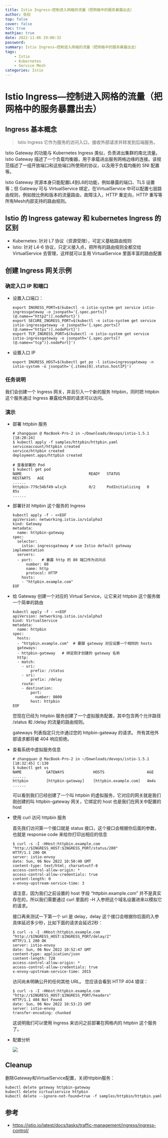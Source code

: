 ```yaml
---
title: Istio Ingress—控制进入网格的流量（把网格中的服务暴露出去）
author: 张权
top: false
cover: false
toc: true
mathjax: true
date: 2022-11-06 19:00:32
password:
summary: Istio Ingress—控制进入网格的流量（把网格中的服务暴露出去）
tags:
	- Istio
	- Kubernetes
	- Service Mesh
categories: Istio
---
```


# Istio Ingress—控制进入网格的流量（把网格中的服务暴露出去）

## Ingress 基本概念

> Istio Ingress 它作为服务的访问入口，接收外部请求并转发到后端服务。

Istio Gateway 的功能与 Kubernetes Ingress 类似，负责进出集群的南北流量。Istio Gateway 描述了一个负载均衡器，用于承载进出服务网格边缘的连接。该规范描述了一组开放端口和这些端口所使用的协议，以及用于负载均衡的 SNI 配置等。

Istio Gateway 资源本身只能配置L4到L6的功能，例如暴露的端口、TLS 设置等；但 Gateway 可与 VirtualService 绑定，在VirtualService 中可以配置七层路由规则，例如按比例和版本的流量路由，故障注入，HTTP 重定向，HTTP 重写等所有Mesh内部支持的路由规则。

## Istio 的 Ingress gateway 和 kubernetes Ingress 的区别

* Kubernetes: 针对 L7 协议（资源受限），可定义基础路由规则
* Istio: 针对 L4-6 协议，只定义接入点，把所有的路由规则全都交给 VirtualService 去管理，这样就可以复用 VirtualService 里面丰富的路由配置

## 创建 Ingress 网关示例

### 确定入口 IP 和端口

* 设置入口端口：

  ```shell
  export INGRESS_PORT=$(kubectl -n istio-system get service istio-ingressgateway -o jsonpath='{.spec.ports[?(@.name=="http2")].nodePort}')
  export SECURE_INGRESS_PORT=$(kubectl -n istio-system get service istio-ingressgateway -o jsonpath='{.spec.ports[?(@.name=="https")].nodePort}')
  export TCP_INGRESS_PORT=$(kubectl -n istio-system get service istio-ingressgateway -o jsonpath='{.spec.ports[?(@.name=="tcp")].nodePort}')
  ```

* 设置入口 IP

  ```shell
  export INGRESS_HOST=$(kubectl get po -l istio=ingressgateway -n istio-system -o jsonpath='{.items[0].status.hostIP}')
  
  ```

### 任务说明

我们会创建一个 Ingress 网关，并且引入一个新的服务 httpbin，同时把 httpbin 这个服务通过 Ingress 暴露给外部的请求可以访问。

### 演示

* 部署 httpbin 服务

  ```shell
  # zhangquan @ MacBook-Pro-2 in ~/Downloads/devops/istio-1.5.1 [18:20:24] 
  $ kubectl apply -f samples/httpbin/httpbin.yaml
  serviceaccount/httpbin created
  service/httpbin created
  deployment.apps/httpbin created
  
  # 查看部署的 Pod
  $ kubectl get pod
  NAME                              READY   STATUS            RESTARTS   AGE
  ......
  httpbin-779c54bf49-wlxjk          0/2     PodInitializing   0          85s
  ......
  ```

* 部署针对 httpbin 这个服务的 Ingress

  ```shell
  kubectl apply -f - <<EOF
  apiVersion: networking.istio.io/v1alpha3
  kind: Gateway
  metadata:
    name: httpbin-gateway
  spec:
    selector:
      istio: ingressgateway # use Istio default gateway implementation
    servers:
    - port:    # 暴露 http 的 80 端口作为访问点
        number: 80
        name: http
        protocol: HTTP
      hosts:
      - "httpbin.example.com"
  EOF
  
  ```

* 给 Gateway 创建一个对应的 Virtual Service，让它来对 httpbin 这个服务做一个简单的路由

  ```shell
  kubectl apply -f - <<EOF
  apiVersion: networking.istio.io/v1alpha3
  kind: VirtualService
  metadata:
    name: httpbin
  spec:
    hosts:
    - "httpbin.example.com"  # 要跟 gateway 对应设置一个相同的 hosts
    gateways:
    - httpbin-gateway   # 绑定刚才创建的 gateway 名称
    http:
    - match:
      - uri:
          prefix: /status
      - uri:
          prefix: /delay
      route:
      - destination:
          port:
            number: 8000
          host: httpbin
  EOF
  
  ```

  您现在已经为 httpbin 服务创建了一个虚拟服务配置，其中包含两个允许路径 /status 和 /delay 的流量的路由规则。

  gateways 列表指定只允许通过您的 httpbin-gateway 的请求。 所有其他外部请求都将被 404 响应拒绝。

* 查看系统中虚拟服务信息

  ```shell
  # zhangquan @ MacBook-Pro-2 in ~/Downloads/devops/istio-1.5.1 [18:32:45] C:130
  $ kubectl get vs 
  NAME           GATEWAYS             HOSTS                   AGE
  ......
  httpbin        [httpbin-gateway]    [httpbin.example.com]   4m4s
  ......
  ```

  可以看到我们已经创建了一个叫 httpbin 的虚拟服务，它对应的网关就是我们刚创建的叫 httpbin-gateway 网关，它绑定的 host 也是我们在网关中配置的 host

* 使用 curl 访问 httpbin 服务

  首先我们访问第一个接口就是 status 接口，这个接口会根据你后面的参数，也就是 response code 来给你打印出相应的信息

  ```shell
  $ curl -s -I -HHost:httpbin.example.com "http://$INGRESS_HOST:$INGRESS_PORT/status/200"
  HTTP/1.1 200 OK
  server: istio-envoy
  date: Sun, 06 Nov 2022 10:50:40 GMT
  content-type: text/html; charset=utf-8
  access-control-allow-origin: *
  access-control-allow-credentials: true
  content-length: 0
  x-envoy-upstream-service-time: 3
  ```

  请注意，因为我们之前设置的 host 字段 “httpbin.example.com” 并不是真实存在的，所以我们需要通过 curl 里面的 -H 入参把这个域名设置进来以模拟它的请求。

  接口再来测试一下第一个 uri 是 delay，delay 这个接口会根据你后面的入参具体延迟多少秒，比如下面的请求会延迟2秒：

  ```shell
  $ curl -s -I -HHost:httpbin.example.com "http://$INGRESS_HOST:$INGRESS_PORT/delay/2"   
  HTTP/1.1 200 OK
  server: istio-envoy
  date: Sun, 06 Nov 2022 10:52:47 GMT
  content-type: application/json
  content-length: 728
  access-control-allow-origin: *
  access-control-allow-credentials: true
  x-envoy-upstream-service-time: 2015
  ```

  访问尚未明确公开的任何其他 URL。 您应该会看到 HTTP 404 错误：

  ```shell
  $ curl -s -I -HHost:httpbin.example.com "http://$INGRESS_HOST:$INGRESS_PORT/headers"
  HTTP/1.1 404 Not Found
  date: Sun, 06 Nov 2022 10:53:23 GMT
  server: istio-envoy
  transfer-encoding: chunked
  ```

  这说明我们可以使用 Ingress 来访问之前部署在网格内的 httpbin 这个服务了。

* 配置分析

  ![](https://cdn.jsdelivr.net/gh/dendi875/images/PicGo/20221106185741.png)

## Cleanup

删除Gateway和VirtualService配置，关闭httpbin服务：

```shell
kubectl delete gateway httpbin-gateway
kubectl delete virtualservice httpbin
kubectl delete --ignore-not-found=true -f samples/httpbin/httpbin.yaml
```

## 参考

* https://istio.io/latest/docs/tasks/traffic-management/ingress/ingress-control/